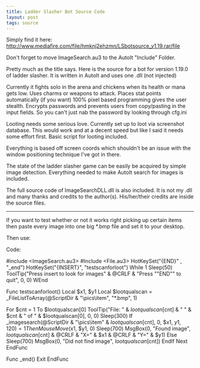```yaml
---
title: Ladder Slasher Bot Source Code
layout: post
tags: source
---
```


Simply find it here: http://www.mediafire.com/file/hmknj2ehzmn/LSbotsource_v1.19.rar/file

Don't forget to move ImageSearch.au3 to the AutoIt "Include" Folder.

Pretty much as the title says. Here is the source for a bot for version 1.19.0 of ladder slasher. It is written in AutoIt and uses one .dll (not injected)

Currently it fights solo in the arena and chickens when its health or mana gets low.
Uses charms or weapons to attack.
Places stat points automatically (if you want)
100% pixel based programming gives the user stealth.
Encrypts passwords and prevents users from copy/pasting in the input fields. So you can't just nab the password by looking through cfg.ini

Looting needs some serious love. Currently set up to loot via screenshot database. This would work and at a decent speed but like I said it needs some effort first. Basic script for looting included.

Everything is based off screen coords which shouldn't be an issue with the window positioning technique I've got in there.

The state of the ladder slasher game can be easily be acquired by simple image detection. Everything needed to make AutoIt search for images is included.

The full source code of ImageSearchDLL.dll is also included. It is not my .dll and many thanks and credits to the author(s). His/her/their credits are inside the source files.

---


If you want to test whether or not it works right picking up certain items then paste every image into one big *.bmp file and set it to your desktop.

Then use:

Code:

#include <ImageSearch.au3>
#Include <File.au3>
HotKeySet("{END}" , "_end")
HotKeySet("{INSERT}", "testscanforloot")
While 1
   Sleep(50)
   ToolTip("Press insert to look for images" & @CRLF & "Press ""END"" to quit", 0, 0)
WEnd

Func testscanforloot()
Local $x1, $y1
Local $lootqualscan = _FileListToArray(@ScriptDir & "\pics\item\", "*.bmp", 1)

For $cnt = 1 To $lootqualscan[0]
ToolTip("File: " & $lootqualscan[$cnt] & " " & $cnt & " of " & $lootqualscan[0], 0, 0)
Sleep(300)
If _imagesearch(@ScriptDir & "\pics\item\" & $lootqualscan[$cnt], 0, $x1, $y1, 120) = 1 Then
   MouseMove($x1, $y1, 0)
   Sleep(700)
   MsgBox(0, "Found image", $lootqualscan[$cnt] & @CRLF & "X=" & $x1 & @CRLF & "Y=" & $y1)
Else
   Sleep(700)
   MsgBox(0, "Did not find image", $lootqualscan[$cnt])
EndIf
Next
EndFunc

Func _end()
   Exit
EndFunc	

